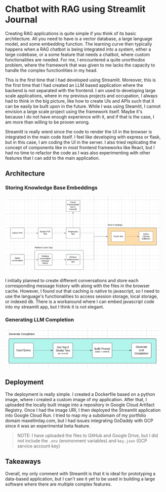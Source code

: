 # Chatbot with RAG using Streamlit Journal

Creating RAG applications is quite simple if you think of its basic architecture. All you need to have is a vector database, a large language model, and some embedding function. The learning curve then typically happens when a RAG chatbot is being integrated into a system, either a large codebase, or a some feature that needs a chatbot, where custom functionalities are needed. For me, I encountered a quite unorthodox problem, where the framework that was given to me lacks the capacity to handle the complex functionlities in my head.

This is the first time that I had developed using Streamlit. Moreover, this is the first time that I had created an LLM based application where the backend is not separated with the frontend. I am used to developing large scale applications, where in my previous projects and occupation, I always had to think in the big picture, like how to create UIs and APIs such that it can be easily be built upon in the future. While I was using Steamlit, I cannot envision a large scale project using the framework itself. Maybe it's because I do not have enough experience with it, and if that is the case, I am more than willing to be proven wrong.

Streamlit is really wierd since the code to render the UI in the browser is integrated in the main code itself. I feel like developing with express or flask, but in this case, I am coding the UI in the server. I also tried replicating the concept of components like in most frontend frameworks like React, but I had no time to refactor the code as I was also experimenting with other features that I can add to the main application.

## Architecture

### Storing Knowledge Base Embeddings

<p>
  <img src="./documentation/images/store-embeddings.png"/>
</p>

I initially planned to create different conversations and store each corresponding message history with along with the files in the browser cache. However, I found out that caching is native to javascript, so I need to use the language's functionalities to access session storage, local storage, or indexed db. There is a workaround where I can embed javascript code into my streamlit app, but I think it is not elegant.

### Generating LLM Completion

<p>
  <img src="./documentation/images/generate-completion.png"/>
</p>

## Deployment

The deployment is really simple. I created a Dockerfile based on a python image, where i created a custom image of my application. After that, I uploaded the locally built image into a repository in Google Cloud Artifact Registry. Once I had the image URI, I then deployed the Streamlit application into Google Cloud Run. I tried to map my a subdomain of my portfolio domain maxellmilay.com, but I had issues integrating GoDaddy with GCP since it was an experimental beta feature.

> NOTE: I have uploaded the files to GitHub and Google Drive, but I did not include the `.env` (environment variables) and `key.json` (GCP service account key)

## Takeaways

Overall, my only comment with Streamlit is that it is ideal for prototyping a data-based application, but I can't see it yet to be used in building a large software where there are multiple complex features.

